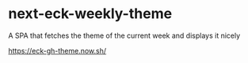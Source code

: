 # next-eck-weekly-theme
A SPA that fetches the theme of the current week and displays it nicely

https://eck-gh-theme.now.sh/

